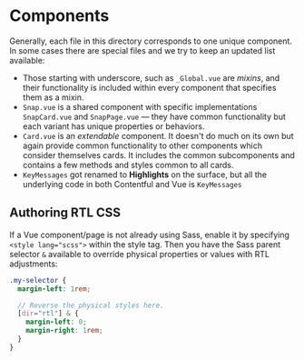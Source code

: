 # Components

Generally, each file in this directory corresponds to one unique component. In some cases there are special files and we try to keep an updated list available:

* Those starting with underscore, such as `_Global.vue` are _mixins_, and their functionality is included within every component that specifies them as a mixin.
* `Snap.vue` is a shared component with specific implementations `SnapCard.vue` and `SnapPage.vue` — they have common functionality but each variant has unique properties or behaviors.
* `Card.vue` is an _extendable_ component. It doesn't do much on its own but again provide common functionality to other components which consider themselves cards. It includes the common subcomponents and contains a few methods and styles common to all cards.
* `KeyMessages` got renamed to **Highlights** on the surface, but all the underlying code in both Contentful and Vue is `KeyMessages`

## Authoring RTL CSS

If a Vue component/page is not already using Sass, enable it by specifying `<style lang="scss">` within the style tag. Then you have the Sass parent selector `&` available to override physical properties or values with RTL adjustments:

```scss
.my-selector {
  margin-left: 1rem;

  // Reverse the physical styles here.
  [dir="rtl"] & {
    margin-left: 0;
    margin-right: 1rem;
  }
}
```
